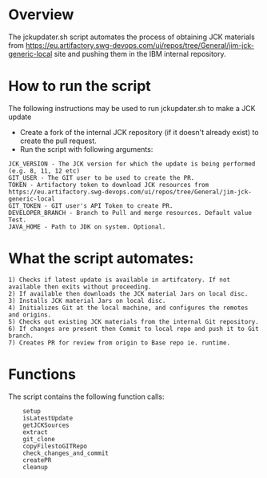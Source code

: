 # Overview 

The jckupdater.sh script automates the process of obtaining JCK materials from https://eu.artifactory.swg-devops.com/ui/repos/tree/General/jim-jck-generic-local site and pushing them in the IBM internal repository.

# How to run the script

The following instructions may be used to run jckupdater.sh to make a JCK update

- Create a fork of the internal JCK repository (if it doesn't already exist) to create the pull request. 	
- Run the script with following arguments: 

```
JCK_VERSION - The JCK version for which the update is being performed (e.g. 8, 11, 12 etc)
GIT_USER - The GIT user to be used to create the PR.
TOKEN - Artifactory token to download JCK resources from https://eu.artifactory.swg-devops.com/ui/repos/tree/General/jim-jck-generic-local
GIT_TOKEN - GIT user's API Token to create PR.
DEVELOPER_BRANCH - Branch to Pull and merge resources. Default value Test.
JAVA_HOME - Path to JDK on system. Optional.

```

# What the script automates: 

```
1) Checks if latest update is available in artifcatory. If not available then exits without proceeding.
2) If available then downloads the JCK material Jars on local disc.
3) Installs JCK material Jars on local disc.
4) Initializes Git at the local machine, and configures the remotes and origins.
5) Checks out existing JCK materials from the internal Git repository.
6) If changes are present then Commit to local repo and push it to Git branch.
7) Creates PR for review from origin to Base repo ie. runtime.
```


# Functions 
The script contains the following function calls: 

```
	setup
	isLatestUpdate
	getJCKSources
	extract
	git_clone
	copyFilestoGITRepo
	check_changes_and_commit
	createPR
	cleanup
```


